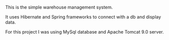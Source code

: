 This is the simple warehouse management system.

It uses Hibernate and Spring frameworks to connect with a db and display data.

For this project I was using MySql database and Apache Tomcat 9.0 server.
